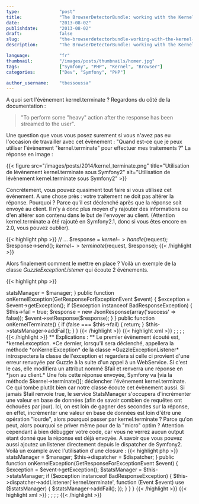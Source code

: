 ```yaml
---
type:               "post"
title:              "The BrowserDetectorBundle: working with the Kernel events"
date:               "2013-08-02"
publishdate:        "2013-08-02"
draft:              false
slug:               "the-browserdetectorbundle-working-with-the-kernel-events"
description:        "The BrowserDetectorBundle: working with the Kernel events"

language:           "fr"
thumbnail:          "/images/posts/thumbnails/homer.jpg"
tags:               ["Symfony", "PHP", "Kernel", "Browser"]
categories:         ["Dev", "Symfony", "PHP"]

author_username:    "tbessoussa"
---
```


A quoi sert l'évènement kernel.terminate ? Regardons du côté de la documentation :

> "To perform some "heavy" action after the response has been streamed to the user".

Une question que vous vous posez surement si vous n'avez pas eu l'occasion de travailler avec cet évènement : "Quand est-ce que je peux utiliser l'évènement "kernel.terminate" pour effectuer mes traitements ?" La réponse en image :

<p class="text-center">
    {{< figure src="/images/posts/2014/kernel_terminate.png" title="Utilisation de lévènement kernel.terminate sous Symfony2" alt="Utilisation de lévènement kernel.terminate sous Symfony2" >}}
</p>


Concrètement, vous pouvez quasiment tout faire si vous utilisez cet évènement. A une chose près : votre traitement ne doit pas altérer la réponse. Pourquoi ? Parce qu'il est déclenché après que la réponse soit envoyé au client. Il n'y à donc plus moyen d'y rajouter des informations ou d'en altérer son contenu dans le but de l'envoyer au client. (Attention kernel.terminate a été rajouté en Symfony2.1, donc si vous êtes encore en 2.0, vous pouvez oublier).

{{< highlight php >}}
// ...
$response = $kernel->handle($request);
$response->send();
$kernel->terminate($request, $response);
{{< /highlight >}}

Alors finalement comment le mettre en place ? Voilà un exemple de la classe *GuzzleExceptionListener* qui écoute 2 évènements.

{{< highlight php >}}
<?php

namespace Tristanbes\ElophantBundle\EventListener;

use Guzzle\Http\Exception\BadResponseException;
use Symfony\Component\HttpFoundation\JsonResponse;
use Symfony\Component\HttpKernel\Event\GetResponseForExceptionEvent;

use Tristanbes\ElophantBundle\Manager\StatsManager;

/**
 * Class GuzzleExceptionListener
 */
class GuzzleExceptionListener
{
    private $statsManager;
    private $fail = false;

    /**
     * Constructor
     *
     * @param StatsManager $manager The stats Manager
     */
    public function __construct(StatsManager $manager)
    {
        $this->statsManager = $manager;
    }

    public function onKernelException(GetResponseForExceptionEvent $event)
    {
        $exception = $event->getException();

        if ($exception instanceof BadResponseException) {
            $this->fail = true;
            $response   = new JsonResponse(array('success' => false));
            $event->setResponse($response);
        }
    }

    public function onKernelTerminate()
    {
        if (false === $this->fail) {
            return;
        }

        $this->statsManager->addFail();
    }
}
{{< /highlight >}}


{{< highlight xml >}}
<service id="tristanbes_elophant.guzzle_exception_eventlistener" class="%tristanbes_elophant.guzzle.exception.class%">
    <tag name="kernel.event_listener" event="kernel.exception" method="onKernelException" />;
    <tag name="kernel.event_listener" event="kernel.terminate" method="onKernelTerminate" />;
    <argument type="service" id="tristanbes_elophant.stats.manager" />;
</service>;
{{< /highlight >}}


** Explications : **

Le premier évènement écouté est, *kernel.exception. *Ce dernier, lorsqu'il sera déclenché, appellera la méthode *onKernelException* de la classe *GuzzleExceptionListener* introspectera la classe de l'exception et regardera si celle ci provient d'une erreur renvoyée par Guzzle à la suite d'un appel à un WebService.

Si c'est le cas, elle modifiera un attribut nommé $fail et renverra une réponse en *json au client.*

Une fois cette réponse envoyée, Symfony va [via la méthode $kernel->terminate()]; déclencher l'évènement kernel.terminate. Ce qui tombe plutôt bien car notre classe écoute cet évènement aussi. Si jamais $fail renvoie true, le service StatsManager s'occupera d'incrémenter une valeur en base de données (afin de savoir combien de requêtes ont échouées par jour).

Ici, on est loin de gagner des secondes sur la réponse, en effet, incrémenter une valeur en base de données est loin d'être une opération "lourde", alors pourquoi passer par kernel.terminate ? Parce qu'on peut, alors pourquoi se priver même pour de la "micro" optim ?

Attention cependant à bien débugger votre code, car vous ne verrez aucun output étant donné que la réponse est déjà envoyée.

A savoir que vous pouvez aussi ajoutez un listener directement depuis le dispatcher de Symfony2. Voilà un example avec l'utilisation d'une closure :

{{< highlight php >}}
<?php

namespace Tristanbes\ElophantBundle\EventListener;

use Guzzle\Http\Exception\BadResponseException;
use Symfony\Component\HttpFoundation\JsonResponse;
use Symfony\Component\EventDispatcher\EventDispatcher;
use Symfony\Component\HttpKernel\Event\GetResponseForExceptionEvent;

use Tristanbes\ElophantBundle\Manager\StatsManager;

/**
 * Class GuzzleExceptionListener
 */
class GuzzleExceptionListener
{
    private $statsManager;
    private $dispatcher;
    private $fail = false;

    /**
     * Constructor
     *
     * @param StatsManager $manager The stats Manager
     * @param 
     */
    public function __construct(StatsManager $manager, EventDispatcher $dispatcher)
    {
        $this->statsManager = $manager;
        $this->dispatcher   = $dispatcher;
    }

    public function onKernelException(GetResponseForExceptionEvent $event)
    {
        $exception = $event->getException();
        $statsManager = $this->statsManager;

        if ($exception instanceof BadResponseException) {
            
            $this->dispatcher->addListener('kernel.terminate', function (Event $event) use ($statsManager) {
                $statsManager->addFail();
            });
        }
    }
}
{{< /highlight >}}

{{< highlight xml >}}
<service id="tristanbes_elophant.guzzle_exception_eventlistener" class="%tristanbes_elophant.guzzle.exception.class%">;
    <tag name="kernel.event_listener" event="kernel.exception" method="onKernelException" />;
    <argument type="service" id="tristanbes_elophant.stats.manager" />;
    <argument type="service" id="event_dispatcher" />;
</service>
{{< /highlight >}}

